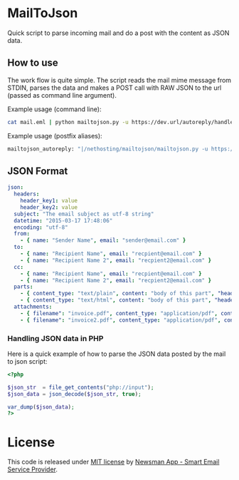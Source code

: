 # MailToJson

Quick script to parse incoming mail and do a post with the content as JSON data.

## How to use

The work flow is quite simple. The script reads the mail mime message from STDIN, parses
the data and makes a POST call with RAW JSON to the url (passed as command line argument).

Example usage (command line):
```bash
cat mail.eml | python mailtojson.py -u https://dev.url/autoreply/handle.php
```

Example usage (postfix aliases):
```bash
mailtojson_autoreply: "|/nethosting/mailtojson/mailtojson.py -u https://dev.url/autoreply/handle.php"
```

## JSON Format

```yaml
json:
  headers:
    header_key1: value
    header_key2: value
  subject: "The email subject as utf-8 string"
  datetime: "2015-03-17 17:48:06"
  encoding: "utf-8"
  from:
    - { name: "Sender Name", email: "sender@email.com" }
  to:
    - { name: "Recipient Name", email: "recpient@email.com" }
    - { name: "Recipient Name 2", email: "recpient2@email.com" }
  cc:
    - { name: "Recipient Name", email: "recpient@email.com" }
    - { name: "Recipient Name 2", email: "recpient2@email.com" }
  parts:
    - { content_type: "text/plain", content: "body of this part", "headers": { "header_key1": value, "header_key2": value } }
    - { content_type: "text/html", content: "body of this part", "headers": { "header_key1": value, "header_key2": value } }
  attachments:
    - { filename": "invoice.pdf", content_type: "application/pdf", content: "base64 of binary data" }
    - { filename": "invoice2.pdf", content_type: "application/pdf", content: "base64 of binary data" }
```

### Handling JSON data in PHP

Here is a quick example of how to parse the JSON data posted by the mail to json script:

```php
<?php

$json_str  = file_get_contents("php://input");
$json_data = json_decode($json_str, true);

var_dump($json_data);
?>
```

# License

This code is released under [MIT license](https://github.com/Newsman/MailToJson/blob/master/LICENSE) by [Newsman App - Smart Email Service Provider](https://www.newsman.app).
